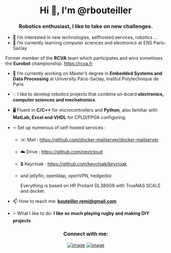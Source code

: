 <!---
rbouteiller/rbouteiller is a ✨ special ✨ repository because its `README.md` (this file) appears on your GitHub profile.
You can click the Preview link to take a look at your changes.
--->
<h1 align="center">Hi 👋, I'm @rbouteiller </h1>
<h3 align="center">Robotics enthusiast, I like to take on new challenges.</h3>

- 👀 I’m interested in new technologies, selfhosted services, robotics ...
- 🌱 I’m currently learning computer sciences and electronics at ENS Paris-Saclay

Former member of the **RCVA** team which participates and wins sometimes the **Eurobot** championship. https://rcva.fr 

- 🔭 I’m currently working on Master’s degree in **Embedded Systems and Data Processing** at University Paris-Saclay, Institut Polytechnique de Paris

- 💡 I like to develop robotics projects that combine on-board **electronics, computer sciences and mechatronics**.

- 🖥️  Fluent in **C/C++** for microcontrollers and **Python**, also familiar with **MatLab, Excel and VHDL** for CPLD/FPGA configuring.

- ⭐ Set up numerous of self-hosted services :
  - ✉️ Mail : https://github.com/docker-mailserver/docker-mailserver
  - ☁️ Drive : https://github.com/nextcloud
  - 🔒 Keycloak : https://github.com/keycloak/keycloak
  - and jellyfin, openldap, openVPN, hedgedoc

    Everything is based on HP Proliant DL380G9 with TrueNAS SCALE and docker.

- 📫 How to reach me: **bouteiller.remi@gmail.com**

- ⚡ What I like to do: **I like so much playing rugby and making DIY projects**

<h3 align="center">Connect with me:</h3>
<div align="center">

[![image](https://img.shields.io/badge/LinkedIn-0077B5?style=for-the-badge&logo=linkedin&logoColor=white)](https://www.linkedin.com/in/remi-bouteiller/)
[![image](https://img.shields.io/badge/Gmail-D14836?style=for-the-badge&logo=gmail&logoColor=white)](mailto:bouteiller.remi@gmail.com)
